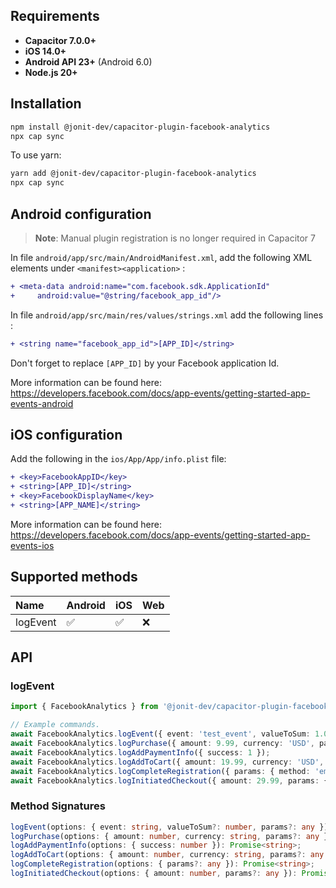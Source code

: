 ## Requirements

- **Capacitor 7.0.0+**
- **iOS 14.0+** 
- **Android API 23+** (Android 6.0)
- **Node.js 20+**

## Installation

```bash
npm install @jonit-dev/capacitor-plugin-facebook-analytics
npx cap sync
```

To use yarn:

```bash
yarn add @jonit-dev/capacitor-plugin-facebook-analytics
npx cap sync
```

## Android configuration

> **Note**: Manual plugin registration is no longer required in Capacitor 7

In file `android/app/src/main/AndroidManifest.xml`, add the following XML elements under `<manifest><application>` :

```diff
+ <meta-data android:name="com.facebook.sdk.ApplicationId"
+     android:value="@string/facebook_app_id"/>
```

In file `android/app/src/main/res/values/strings.xml` add the following lines :

```diff
+ <string name="facebook_app_id">[APP_ID]</string>
```

Don't forget to replace `[APP_ID]` by your Facebook application Id.

More information can be found here: https://developers.facebook.com/docs/app-events/getting-started-app-events-android

## iOS configuration

Add the following in the `ios/App/App/info.plist` file:

```diff
+ <key>FacebookAppID</key>
+ <string>[APP_ID]</string>
+ <key>FacebookDisplayName</key>
+ <string>[APP_NAME]</string>
```

More information can be found here: https://developers.facebook.com/docs/app-events/getting-started-app-events-ios

## Supported methods

| Name                  | Android | iOS | Web |
| :-------------------- | :------ | :-- | :-- |
| logEvent              | ✅      | ✅  | ❌ |

## API

### logEvent

```ts
import { FacebookAnalytics } from '@jonit-dev/capacitor-plugin-facebook-analytics';

// Example commands.
await FacebookAnalytics.logEvent({ event: 'test_event', valueToSum: 1.0, params: { test: 'value' } });
await FacebookAnalytics.logPurchase({ amount: 9.99, currency: 'USD', params: { product: 'item' } });
await FacebookAnalytics.logAddPaymentInfo({ success: 1 });
await FacebookAnalytics.logAddToCart({ amount: 19.99, currency: 'USD', params: { item: 'product' } });
await FacebookAnalytics.logCompleteRegistration({ params: { method: 'email' } });
await FacebookAnalytics.logInitiatedCheckout({ amount: 29.99, params: { num_items: 2 } });
```

### Method Signatures

```ts
logEvent(options: { event: string, valueToSum?: number, params?: any }): Promise<string>;
logPurchase(options: { amount: number, currency: string, params?: any }): Promise<string>;
logAddPaymentInfo(options: { success: number }): Promise<string>;
logAddToCart(options: { amount: number, currency: string, params?: any }): Promise<string>;
logCompleteRegistration(options: { params?: any }): Promise<string>;
logInitiatedCheckout(options: { amount: number, params?: any }): Promise<string>;
```
